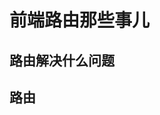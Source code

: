 # 前端路由那些事儿


## 路由解决什么问题

## 路由

<div class='g-mn'>
  <div class="g-sd"></div>
  <div class="g-bd">
    <div class="g-md"></div>
    <div class="g-nd"></div>
  </div>
</div>